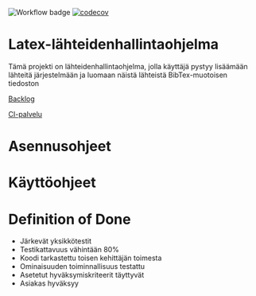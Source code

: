 ![Workflow badge](https://github.com/LassiEH/TJTA-miniprojekti/workflows/CI/badge.svg) [![codecov](https://codecov.io/gh/LassiEH/TJTA-miniprojekti/graph/badge.svg?token=HNUGVO7OBZ)](https://codecov.io/gh/LassiEH/TJTA-miniprojekti)
# Latex-lähteidenhallintaohjelma

Tämä projekti on lähteidenhallintaohjelma, jolla käyttäjä pystyy lisäämään lähteitä järjestelmään ja luomaan näistä lähteistä BibTex-muotoisen tiedoston

[Backlog](https://docs.google.com/spreadsheets/d/1ZqoGZ5sTRbRQzgd5EEx1LjCS2qIPFBNyBnGplteZyd4/edit?usp=sharing)

[CI-palvelu](https://app.codecov.io/gh/LassiEH/TJTA-miniprojekti)

# Asennusohjeet

# Käyttöohjeet

# Definition of Done
* Järkevät yksikkötestit
* Testikattavuus vähintään 80%
* Koodi tarkastettu toisen kehittäjän toimesta
* Ominaisuuden toiminnallisuus testattu
* Asetetut hyväksymiskriteerit täyttyvät
* Asiakas hyväksyy
